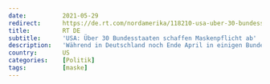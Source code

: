```yaml
---
date:          2021-05-29
redirect:      https://de.rt.com/nordamerika/118210-usa-uber-30-bundesstaaten-schaffen/
title:         RT DE
subtitle:      'USA: Über 30 Bundesstaaten schaffen Maskenpflicht ab'
description:   'Während in Deutschland noch Ende April in einigen Bundesländern von OP- auf FFP2-Masken "umgestiegen" wurde, sieht es jenseits des Atlantiks ganz anders aus: Bis zum Donnerstag haben 31 US-Bundesstaaten die Maskenpflicht abgeschafft. Fast alle werden von Republikanern regiert.'
country:       US
categories:    [Politik]
tags:          [maske]
---
```

